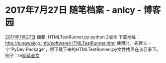 
# 2017年7月27日 随笔档案 - anlcy - 博客园






[2017年7月27日](https://www.cnblogs.com/camilla/archive/2017/07/27.html)
摘要: HTMLTestRunner.py python 2版本 下载地址：http://tungwaiyip.info/software/HTMLTestRunner.html 使用时，先建立一个”PyDev Package“，将下载下来的HTMLTestRunner.py文件拷贝在该目录下。 例子：te[阅读全文](https://www.cnblogs.com/camilla/p/7243044.html)


